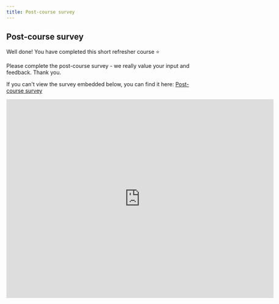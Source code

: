 ```yaml
---
title: Post-course survey
---
```


## Post-course survey

Well done!  You have completed this short refresher course  :star:

Please complete the post-course survey - we really value your input and feedback.  Thank you.

If you can't view the survey embedded below, you can find it here: [Post-course survey](https://forms.gle/AQzjeRvuJujwo6KK6)

<iframe src="https://docs.google.com/forms/d/e/1FAIpQLScTkK4x7JJZvHrHtHZZfaP-4XvVBgGgvU8BdMOCndbVsqThig/viewform?embedded=true" width="700" height="520" frameborder="0" marginheight="0" marginwidth="0">Loading…</iframe>
